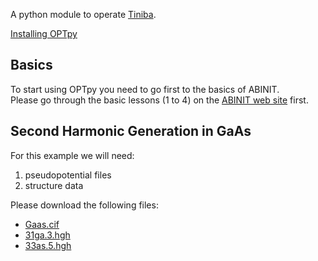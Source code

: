 
A python module to operate <a href="https://github.com/bemese/tiniba">Tiniba</a>.

[Installing OPTpy](https://github.com/trangel/OPTpy/blob/master/README.md)


## Basics   
To start using OPTpy you need to go first to the basics of ABINIT.   
Please go through the basic lessons (1 to 4) on the [ABINIT web site](http://www.abinit.org) first.   

## Second Harmonic Generation in GaAs  

For this example we will need:   
1. pseudopotential files
2. structure data   

Please download the following files:   
* [Gaas.cif](https://github.com/trangel/OPTpy/blob/master/examples/data/structures/GaAs.cif)
* [31ga.3.hgh](https://github.com/trangel/OPTpy/blob/master/examples/data/pseudos/31ga.3.hgh)
* [33as.5.hgh](https://github.com/trangel/OPTpy/blob/master/examples/data/pseudos/31ga.3.hgh)


